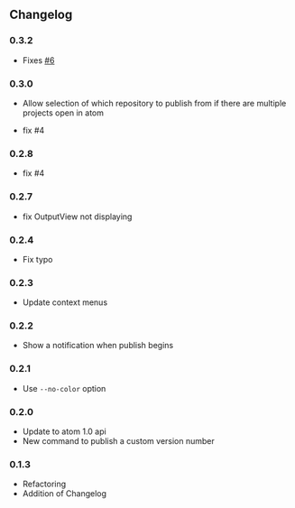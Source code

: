 ## Changelog

### 0.3.2
- Fixes [#6](https://github.com/akonwi/apm-publish/issues/6)

### 0.3.0
- Allow selection of which repository to publish from if there are multiple projects open in atom

- fix #4
### 0.2.8
- fix #4

### 0.2.7
- fix OutputView not displaying

### 0.2.4
- Fix typo

### 0.2.3
- Update context menus

### 0.2.2
- Show a notification when publish begins

### 0.2.1
- Use `--no-color` option

### 0.2.0
- Update to atom 1.0 api
- New command to publish a custom version number

### 0.1.3
- Refactoring
- Addition of Changelog
